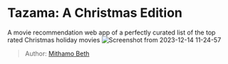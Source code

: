 # Tazama: A Christmas Edition
A movie recommendation web app of a perfectly curated list of the top rated Christmas holiday movies 
![Screenshot from 2023-12-14 11-24-57](https://github.com/Mythamor/Tazama-A_Christmas_Edition/assets/113252977/90516054-475a-458a-8496-070922a2bcc8)



> Author: [Mithamo Beth](https://www.mithamo.tech)
